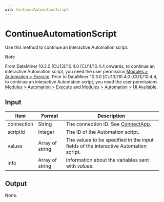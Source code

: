 ```yaml
---
uid: ContinueAutomationScript
---
```


# ContinueAutomationScript

Use this method to continue an interactive Automation script.

> [!NOTE]
> From DataMiner 10.3.0 [CU13]/10.4.0 [CU1]/10.4.4 onwards, to continue an interactive Automation script, you need the user permission [Modules > Automation > Execute](xref:DataMiner_user_permissions#modules--automation--execute)<!--RN 38529-->. Prior to DataMiner 10.3.0 [CU13]/10.4.0 [CU1]/10.4.4, to continue an interactive Automation script, you need the user permissions [Modules > Automation > Execute](xref:DataMiner_user_permissions#modules--automation--execute) and [Modules > Automation > UI Available](xref:DataMiner_user_permissions#modules--automation--ui-available).

## Input

| Item       | Format          | Description                                                                          |
|------------|-----------------|--------------------------------------------------------------------------------------|
| connection | String          | The connection ID. See [ConnectApp](xref:ConnectApp).                                |
| scriptId   | Integer         | The ID of the Automation script.                                                     |
| values     | Array of string | The values to be specified in the input fields of the interactive Automation script. |
| info       | Array of string | Information about the variables sent with *values*.                                  |

## Output

None.
